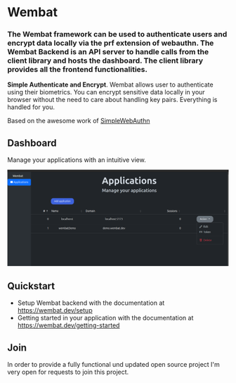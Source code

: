 # Wembat

### The Wembat framework can be used to authenticate users and encrypt data locally via the prf extension of webauthn. The Wembat Backend is an API server to handle calls from the client library and hosts the dashboard. The client library provides all the frontend functionalities.


**Simple Authenticate and Encrypt**.
Wembat allows user to authenticate using their biometrics. You can encrypt sensitive data locally in your browser without the need to care about handling key pairs. Everything is handled for you.

Based on the awesome work of [SimpleWebAuthn](https://github.com/MasterKale/SimpleWebAuthn)

## Dashboard

Manage your applications with an intuitive view.

![alt text](docs/dashboard.png)

## Quickstart

- Setup Wembat backend with the documentation at https://wembat.dev/setup
- Getting started in your application with the documentation at https://wembat.dev/getting-started

## Join

In order to provide a fully functional und updated open source project I'm very open for requests to join this project.
